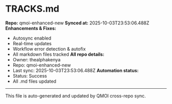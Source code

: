 # TRACKS.md

**Repo:** qmoi-enhanced-new
**Synced at:** 2025-10-03T23:53:06.488Z
**Enhancements & Fixes:**
- Autosync enabled
- Real-time updates
- Workflow error detection & autofix
- All markdown files tracked
**All repo details:**
- Owner: thealphakenya
- Repo: qmoi-enhanced-new
- Last sync: 2025-10-03T23:53:06.488Z
**Automation status:**
- Status: Success
- All .md files updated
---
This file is auto-generated and updated by QMOI cross-repo sync.
